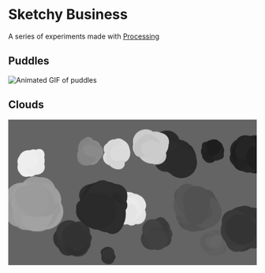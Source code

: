 # Sketchy Business

A series of experiments made with [Processing](https://processing.org/)


## Puddles

![Animated GIF of puddles](Puddles/output/puddles.gif)

## Clouds

![Still image of clouds](Clouds/output/frame999.png)